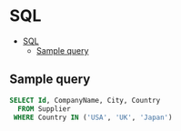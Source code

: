 # SQL

<!--ts-->
* [SQL](sql.md#sql)
   * [Sample query](sql.md#sample-query)

<!-- Added by: runner, at: Fri Jul  9 07:57:18 UTC 2021 -->

<!--te-->

## Sample query

```sql
SELECT Id, CompanyName, City, Country
  FROM Supplier
 WHERE Country IN ('USA', 'UK', 'Japan')
```
